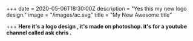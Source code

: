 +++
date = 2020-05-06T18:30:00Z
description = "Yes this my new logo design."
image = "/images/ac.svg"
title = "My New Awesome title"

+++
**Here it's a logo design , it's made on photoshop. it's for a youtube channel called ask chris .**